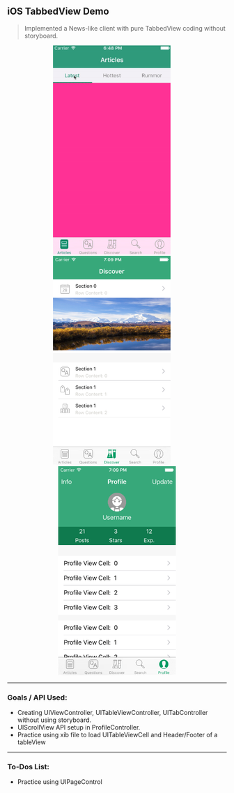 ## iOS TabbedView Demo

> Implemented a News-like client with pure TabbedView coding without storyboard.

<p align="center">
<img src="./images/1.0.gif" height="480" width="270"> &nbsp; &nbsp; &nbsp;
<img src="./images/1.1.png" height="480" width="270"> &nbsp; &nbsp; &nbsp;
<img src="./images/1.2.png" height="480" width="270">
<hr>
</p>

### Goals / API Used: 
- Creating UIViewController, UITableViewController, UITabController without using storyboard.
- UIScrollView API setup in ProfileController.
- Practice using xib file to load UITableViewCell and Header/Footer of a tableView
 
---

### To-Dos List:
- Practice using UIPageControl

